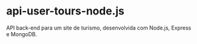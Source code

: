 # api-user-tours-node.js
API back-end para um site de turismo, desenvolvida com Node.js, Express e MongoDB.
